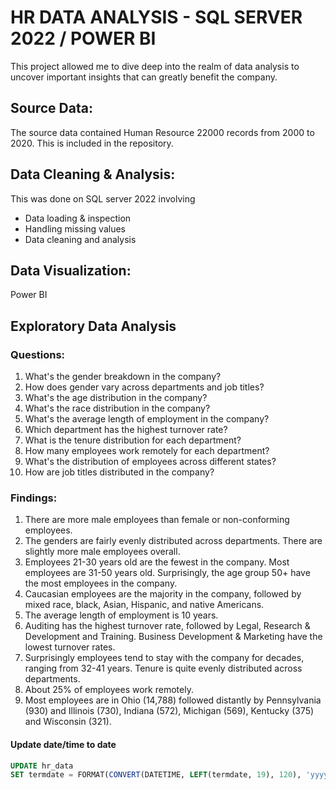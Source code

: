 # HR DATA ANALYSIS - SQL SERVER 2022 / POWER BI
This project allowed me to dive deep into the realm of data analysis to uncover important insights that can greatly benefit the company.
## Source Data:
The source data contained Human Resource 22000 records from 2000 to 2020. This is included in the repository.

## Data Cleaning & Analysis:
This was done on SQL server 2022 involving
- Data loading & inspection
- Handling missing values
- Data cleaning and analysis

## Data Visualization:
Power BI

## Exploratory Data Analysis
### Questions:
1)	What's the gender breakdown in the company?
2)	How does gender vary across departments and job titles?
3)	What's the age distribution in the company?
4)	What's the race distribution in the company?
5)	What's the average length of employment in the company?
6)	Which department has the highest turnover rate?
7)	What is the tenure distribution for each department?
8)	How many employees work remotely for each department?
9)	What's the distribution of employees across different states?
10)	How are job titles distributed in the company?

### Findings:
1)	There are more male employees than female or non-conforming employees.
2)	The genders are fairly evenly distributed across departments. There are slightly more male employees overall.
3)	Employees 21-30 years old are the fewest in the company. Most employees are 31-50 years old. Surprisingly, the age group 50+ have the most employees in the company.
4)	Caucasian employees are the majority in the company, followed by mixed race, black, Asian, Hispanic, and native Americans.
5)	The average length of employment is 10 years.
6)	Auditing has the highest turnover rate, followed by Legal, Research & Development and Training. Business Development & Marketing have the lowest turnover rates.
7)	Surprisingly employees tend to stay with the company for decades, ranging from 32-41 years. Tenure is quite evenly distributed across departments.
8)	About 25% of employees work remotely.
9)	Most employees are in Ohio (14,788) followed distantly by Pennsylvania (930) and Illinois (730), Indiana (572), Michigan (569), Kentucky (375) and Wisconsin (321).

####	Update date/time to date
``` SQL
UPDATE hr_data
SET termdate = FORMAT(CONVERT(DATETIME, LEFT(termdate, 19), 120), 'yyyy-MM-dd');
```

